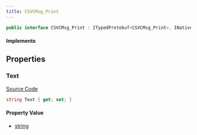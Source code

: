 ```yaml
---
title: CSVCMsg_Print
---
```


```csharp
public interface CSVCMsg_Print : ITypedProtobuf<CSVCMsg_Print>, INativeHandle, INetMessage<CSVCMsg_Print>, IDisposable
```

#### Implements

## Properties

### Text

[Source Code](https://github.com/swiftly-solution/swiftlys2/blob/beta/managed/src/SwiftlyS2.Generated/Protobufs/Interfaces/CSVCMsg_Print.cs#L18)

```csharp
string Text { get; set; }
```

#### Property Value

- [string](https://learn.microsoft.com/dotnet/api/system.string)

